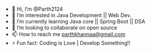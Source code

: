 - 👋 Hi, I’m @Parth2124
- 👀 I’m interested in Java Development || Web Dev.
- 🌱 I’m currently learning Java core || Spring Boot || DSA
- 💞️ I’m looking to collaborate on open source
- 📫 How to reach me parthkhannaa@gmail.com
- ⚡ Fun fact: Coding is Love | Develop Something!!

<!---
Parth2124/Parth2124 is a ✨ special ✨ repository because its `README.md` (this file) appears on your GitHub profile.
You can click the Preview link to take a look at your changes.
--->
